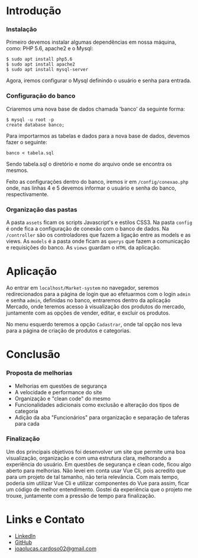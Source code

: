 # Introdução

### Instalação

Primeiro devemos instalar algumas dependências em nossa máquina, como: PHP 5.6, apache2 e o Mysql:

	$ sudo apt install php5.6
	$ sudo apt install apache2
	$ sudo apt install mysql-server

Agora, iremos configurar o Mysql definindo o usuário e senha para entrada.

### Configuração do banco

Criaremos uma nova base de dados chamada 'banco' da seguinte forma:

	$ mysql -u root -p
	create database banco;

Para importarmos as tabelas e dados para a nova base de dados, devemos fazer o seguinte:

	banco < tabela.sql

Sendo tabela.sql o diretório e nome do arquivo onde se encontra os mesmos.

Feito as configurações dentro do banco, iremos ir em `/config/conexao.php` onde, nas linhas 4 e 5 devemos informar o usuário e senha do banco, respectivamente.

### Organização das pastas

A pasta `assets` ficam os scripts Javascript's e estilos CSS3.
Na pasta `config` é onde fica a configuração de conexão com o banco de dados.
Na `/controller` são os controladores que fazem a ligação entre as models e as views.
As `models` é a pasta onde ficam as `querys` que fazem a comunicação e requisições do banco.
As `views` guardam o `HTML` da aplicação.

# Aplicação

Ao entrar em `localhost/Market-system` no navegador, seremos redirecionados para a página de login que ao efetuarmos com o login `admin` e senha `admin`, definidas no banco, entraremos dentro da aplicação Mercado, onde teremos acesso à visualização dos produtos do mercado, juntamente com as opções de vender, editar, e excluir os produtos.

No menu esquerdo teremos a opção `Cadastrar`, onde tal opção nos leva para a página de criação de produtos e categorias.

# Conclusão

### Proposta de melhorias

+ Melhorias em questões de segurança
+ A velocidade e performance do site
+ Organização e "clean code" do mesmo
+ Funcionalidades adicionais como exclusão e alteração dos tipos de categoria
+ Adição da aba "Funcionários" para organização e separação de taferas para cada

### Finalização

Um dos principais objetivos foi desenvolver um site que permite uma boa visualização, organização e com uma estrutura clara, melhorando a experiência do usuário. Em questões de segurança e clean code, ficou algo aberto para melhorias. Não levei em conta usar Vue Cli, pois acredito que para um projeto de tal tamanho, não teria relevância. Com mais tempo, poderia sim utilizar Vue Cli e utilizar componentes do Vue para assim, ficar um código de melhor entendimento.
Gostei da experiência que o projeto me trouxe, juntamente com a pressão de tempo para finalização.

# Links e Contato

+ [LinkedIn](http://linkedin.com/in/joão-lucas-cardoso-87398717b)
+ [GitHub](https://github.com/JoaoCardoso02)
+ joaolucas.cardoso02@gmail.com
